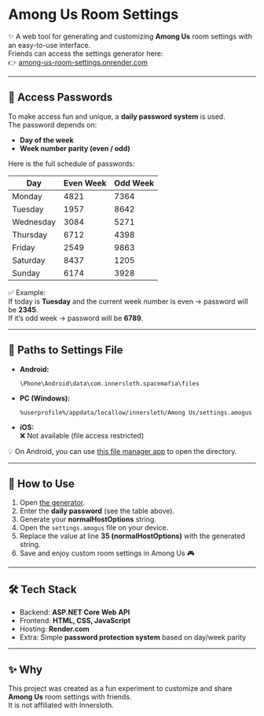 # Among Us Room Settings

✨ A web tool for generating and customizing **Among Us** room settings with an easy-to-use interface.  
Friends can access the settings generator here:  
👉 [among-us-room-settings.onrender.com](https://among-us-room-settings.onrender.com/index.html)

---

## 🔑 Access Passwords

To make access fun and unique, a **daily password system** is used.  
The password depends on:
- **Day of the week**
- **Week number parity (even / odd)**

Here is the full schedule of passwords:

| Day        | Even Week | Odd Week |
|------------|-----------|----------|
| Monday     | 4821      | 7364     |
| Tuesday    | 1957      | 8642     |
| Wednesday  | 3084      | 5271     |
| Thursday   | 6712      | 4398     |
| Friday     | 2549      | 9863     |
| Saturday   | 8437      | 1205     |
| Sunday     | 6174      | 3928     |

✅ Example:  
If today is **Tuesday** and the current week number is even → password will be **2345**.  
If it’s odd week → password will be **6789**.

---

## 📂 Paths to Settings File

- **Android:**  
  ```
  \Phone\Android\data\com.innersloth.spacemafia\files
  ```

- **PC (Windows):**  
  ```
  %userprofile%/appdata/locallow/innersloth/Among Us/settings.amogus
  ```

- **iOS:**  
  ❌ Not available (file access restricted)

💡 On Android, you can use [this file manager app](https://play.google.com/store/apps/details?id=com.marc.files&hl=ru) to open the directory.

---

## 🚀 How to Use

1. Open [the generator](https://among-us-room-settings.onrender.com/index.html).
2. Enter the **daily password** (see the table above).
3. Generate your **normalHostOptions** string.
4. Open the `settings.amogus` file on your device.
5. Replace the value at line **35 (normalHostOptions)** with the generated string.
6. Save and enjoy custom room settings in Among Us 🎮

---

## 🛠️ Tech Stack

- Backend: **ASP.NET Core Web API**
- Frontend: **HTML, CSS, JavaScript**
- Hosting: **Render.com**
- Extra: Simple **password protection system** based on day/week parity

---

## ✨ Why

This project was created as a fun experiment to customize and share **Among Us** room settings with friends.  
It is not affiliated with Innersloth.  
